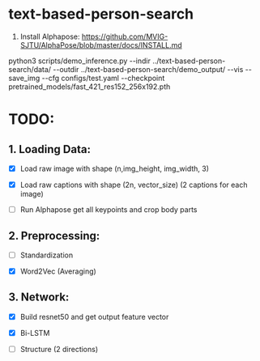 # text-based-person-search

1. Install Alphapose:
https://github.com/MVIG-SJTU/AlphaPose/blob/master/docs/INSTALL.md



python3 scripts/demo_inference.py --indir ../text-based-person-search/data/ --outdir ../text-based-person-search/demo_output/ --vis --save_img --cfg configs/test.yaml --checkpoint pretrained_models/fast_421_res152_256x192.pth



# TODO:

## 1. Loading Data:

- [x] Load raw image with shape (n,img_height, img_width, 3)

- [X] Load raw captions with shape (2n, vector_size) (2 captions for each image)

- [ ] Run Alphapose get all keypoints and crop body parts


## 2. Preprocessing:

- [ ] Standardization
- [X] Word2Vec (Averaging)


## 3. Network:

- [x] Build resnet50 and get output feature vector

- [X] Bi-LSTM
- [ ] Structure (2 directions)
